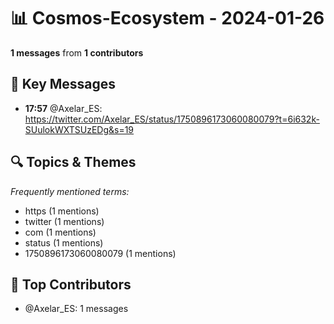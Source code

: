 # 📊 Cosmos-Ecosystem - 2024-01-26
**1 messages** from **1 contributors**

## 💬 Key Messages
- **17:57** @Axelar_ES: https://twitter.com/Axelar_ES/status/1750896173060080079?t=6i632k-SUulokWXTSUzEDg&s=19

## 🔍 Topics & Themes
*Frequently mentioned terms:*
- https (1 mentions)
- twitter (1 mentions)
- com (1 mentions)
- status (1 mentions)
- 1750896173060080079 (1 mentions)

## 👥 Top Contributors
- @Axelar_ES: 1 messages